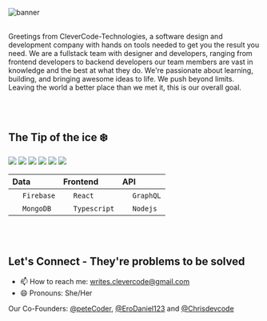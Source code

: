 ![banner](/banner.avif)
<br></br>

Greetings from CleverCode-Technologies, a software design and development company with hands on tools needed to get you the result you need. We are a fullstack team with designer and developers, ranging from frontend developers to backend developers our team members are vast in knowledge and the best at what they do. We're passionate about learning, building, and bringing awesome ideas to life. We push beyond limits. Leaving the world a better place than we met it, this is our overall goal.

<br></br>
## The Tip of the ice ❄️

<div><img src="https://img.shields.io/badge/JavaScript-323330?style=for-the-badge&logo=javascript&logoColor=F7DF1E" /> <img src="https://img.shields.io/badge/CSS3-1572B6?style=for-the-badge&logo=css3&logoColor=white" /> <img src="https://img.shields.io/badge/HTML5-E34F26?style=for-the-badge&logo=html5&logoColor=white" /> <img src="https://img.shields.io/badge/Redux-593D88?style=for-the-badge&logo=redux&logoColor=white" /> <img src="https://img.shields.io/badge/Tailwind_CSS-38B2AC?style=for-the-badge&logo=tailwind-css&logoColor=white" /> <img src="https://img.shields.io/badge/Tailwind_CSS-38B2AC?style=for-the-badge&logo=tailwind-css&logoColor=white" /> </div>

| Data | Frontend | API |
| :--- | :--- |:--- |
| <img width="16px" src="https://icon2.cleanpng.com/20180609/ryh/kisspng-firebase-cloud-messaging-google-cloud-messaging-api-as-a-service-5b1bf782ac0ca2.2103995315285594907047.jpg" />  `Firebase` | <img width="16px" src="https://cdn.jsdelivr.net/gh/devicons/devicon/icons/react/react-original.svg" />  `React` | <img width="16px" src="https://cdn.jsdelivr.net/gh/devicons/devicon/icons/graphql/graphql-plain.svg" />  `GraphQL` 
| <img width="16px" src="https://cdn.jsdelivr.net/gh/devicons/devicon/icons/mongodb/mongodb-original.svg" />  `MongoDB` | <img width="16px" src="https://cdn.jsdelivr.net/gh/devicons/devicon/icons/typescript/typescript-original.svg" />  `Typescript` | <img width="16px" src="https://cdn.jsdelivr.net/gh/devicons/devicon/icons/nodejs/nodejs-original.svg" /> `Nodejs` | 

<br></br>
## Let's Connect - They're problems to be solved
- 📫 How to reach me: writes.clevercode@gmail.com
- 😄 Pronouns: She/Her

Our Co-Founders: [@peteCoder](https://github.com/peteCoder), [@EroDaniel123](https://github.com/EroDaniel123) and [@Chrisdevcode](https://github.com/Chris-Imade)
